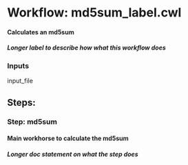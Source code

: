 # Workflow: md5sum_label.cwl

#### Calculates an md5sum

##### Longer label to describe how what this workflow does

### Inputs 

input_file

## Steps: 

### Step: md5sum

#### Main workhorse to calculate the md5sum

##### Longer doc statement on what the step does

